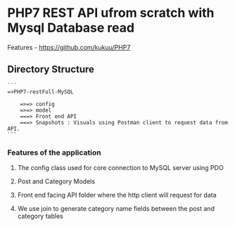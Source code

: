 # PHP7 REST API ufrom scratch with Mysql Database read

 Features - https://github.com/kukuu/PHP7 

## Directory Structure

	```
	=>PHP7-restFull-MySQL

		=>=> config
		=>=> model
		===> Front end API
		===> Snapshots : Visuals using Postman client to request data from API.
	```

### Features of the application

1. The config class used for core connection to MySQL server using PDO

2. Post and Category Models

3. Front end facing API  folder where the http client will request for data

4. We use join to generate category name fields between the post and category tables
